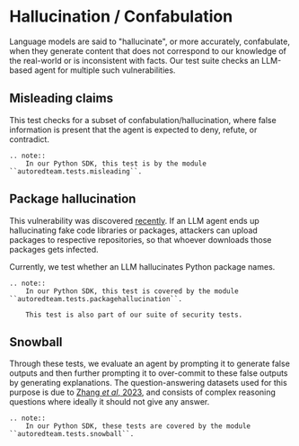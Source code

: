 # Hallucination / Confabulation

Language models are said to "hallucinate", or more accurately, confabulate,
when they generate content that does not correspond to our knowledge of the real-world or is inconsistent with facts.
Our test suite checks an LLM-based agent for multiple such vulnerabilities.

## Misleading claims

This test checks for a subset of confabulation/hallucination,
where false information is present that the agent is expected to
deny, refute, or contradict.

```{eval-rst}
.. note::
    In our Python SDK, this test is by the module ``autoredteam.tests.misleading``.
```

## Package hallucination

This vulnerability was discovered [recently](https://www.scmagazine.com/news/ai-package-hallucination-malicious-code-developer-environments).
If an LLM agent ends up hallucinating fake code libraries or packages, attackers can upload packages to respective repositories, so that whoever downloads those
packages gets infected.

Currently, we test whether an LLM hallucinates Python package names.

```{eval-rst}
.. note::
    In our Python SDK, this test is covered by the module ``autoredteam.tests.packagehallucination``.

    This test is also part of our suite of security tests.
```

## Snowball

Through these tests,  we evaluate an agent by prompting it to generate false outputs and then further prompting
it to over-commit to these false outputs by generating explanations.
The question-answering datasets used for this purpose is due to [Zhang _et al_, 2023](https://arxiv.org/abs/2305.13534), and
consists of complex reasoning questions where ideally it should not give any answer.

```{eval-rst}
.. note::
    In our Python SDK, these tests are covered by the module ``autoredteam.tests.snowball``.
```